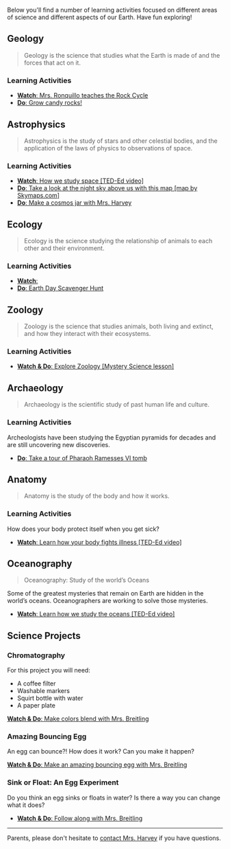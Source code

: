 Below you'll find a number of learning activities focused on different areas of science and different aspects of our Earth. Have fun exploring!

## Geology

> Geology is the science that studies what the Earth is made of and the
forces that act on it.

### Learning Activities

- [**Watch**: Mrs. Ronquillo teaches the Rock Cycle](https://youtu.be/Q9TT44EG8RQ)
- [**Do**: Grow candy rocks!](http://www.minimegeology.com/blog/2009/06/09/growing-rock-candy-crystals-a-sweet-fun-science-experiment/)

## Astrophysics

> Astrophysics is the study of stars and other celestial bodies, and the
application of the laws of physics to observations of space.

### Learning Activities

- [**Watch**: How we study space [TED-Ed video]](https://ed.ted.com/lessons/how-do-we-study-the-stars-yuan-sen-ting)
- [**Do**: Take a look at the night sky above us with this map [map by Skymaps.com]](http://www.skymaps.com/downloads.html)
- [**Do**: Make a cosmos jar with Mrs. Harvey](https://youtu.be/UWBDnc6G-uQ)

## Ecology

> Ecology is the science studying the relationship of animals to each
other and their environment.

### Learning Activities

- [**Watch**: ]()
- [**Do**: Earth Day Scavenger Hunt]()

## Zoology

> Zoology is the science that studies animals, both living and extinct, and how they interact with their ecosystems.

### Learning Activities

- [**Watch & Do**: Explore Zoology [Mystery Science lesson]](https://mysteryscience.com/biodiversity/mystery-1/biodiversity-classification/174?code=NDEwMDY3MDQ&t=student)

## Archaeology

> Archaeology is the scientific study of past human life and culture.

### Learning Activities

Archeologists have been studying the Egyptian pyramids for decades and are still uncovering new discoveries.

- [**Do**: Take a tour of Pharaoh Ramesses VI tomb](https://my.matterport.com/show/?m=NeiMEZa9d93&mls=1&fclid=IwAR053EhtaZTCi0T3Ezn4zP1NMK-KAocmDsv8BBHFdcGVQGcwXEq3oFQ_0ck)

## Anatomy

> Anatomy is the study of the body and how it works.

### Learning Activities

How does your body protect itself when you get sick?

- [**Watch**: Learn how your body fights illness [TED-Ed video]](https://youtu.be/oqGuJhOeMek)

## Oceanography

> Oceanography: Study of the world’s Oceans

Some of the greatest mysteries that remain on Earth are hidden in the world’s oceans.  Oceanographers are working to solve those mysteries.

- [**Watch**: Learn how we study the oceans [TED-Ed video]](https://www.youtube.com/watch?v=U69LIr0OrNc)

## Science Projects

### Chromatography

For this project you will need:

- A coffee filter
- Washable markers
- Squirt bottle with water
- A paper plate

[**Watch & Do**: Make colors blend with Mrs. Breitling](https://youtu.be/-qR_XnZYTFw)

### Amazing Bouncing Egg

An egg can bounce?! How does it work?  Can you make it happen?

[**Watch & Do**: Make an amazing bouncing egg with Mrs. Breitling](https://youtu.be/Rp_naORMCno)

### Sink or Float: An Egg Experiment

Do you think an egg sinks or floats in water? Is there a way you can change what it does?

- [**Watch & Do**: Follow along with Mrs. Breitling](https://www.youtube.com/watch?v=svELGwT5Dqk&feature=youtu.be)

-----

Parents, please don't hesitate to [contact Mrs. Harvey](mailto:katherine.harvey@stpsb.org?subject=Earth%20%26%20Science%20Day%20question) if you have questions.
